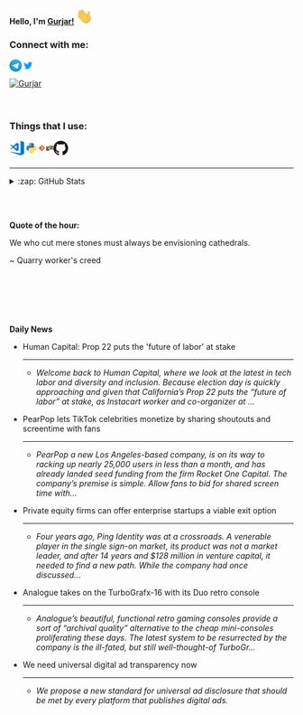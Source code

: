 #### Hello, I'm [Gurjar!](https://GurjarKing.github.io) <img src="https://raw.githubusercontent.com/ABSphreak/ABSphreak/master/gifs/Hi.gif" width="30px"></h2>


### Connect with me:

[<img align="left" alt="Gurjar | Telegram" width="22px" src="https://raw.githubusercontent.com/github/explore/80688e429a7d4ef2fca1e82350fe8e3517d3494d/topics/telegram/telegram.png" />][Telegram]
[<img align="left" alt="Gurjar | Twitter" width="22px" src="https://raw.githubusercontent.com/github/explore/80688e429a7d4ef2fca1e82350fe8e3517d3494d/topics/twitter/twitter.png" />][Twitter]
<br >
<br >
<a href="https://github.com/GurjarKing"><img src="https://komarev.com/ghpvc/?username=GurjarKing" alt="Gurjar" /></a> <br />
<br />
<br />
<!-- <br >

![](https://visitor-badge.glitch.me/badge?page_id=GurjarKing)

<br /> -->

### Things that I use:

[<img align="left" alt="Visual Studio Code" width="26px" src="https://raw.githubusercontent.com/github/explore/80688e429a7d4ef2fca1e82350fe8e3517d3494d/topics/visual-studio-code/visual-studio-code.png" />][VSCode]
[<img align="left" alt="Python" width="26px" src="https://raw.githubusercontent.com/github/explore/80688e429a7d4ef2fca1e82350fe8e3517d3494d/topics/python/python.png" />][Python]
[<img align="left" alt="Git" width="26px" src="https://raw.githubusercontent.com/github/explore/80688e429a7d4ef2fca1e82350fe8e3517d3494d/topics/git/git.png" />][Git]
[<img align="left" alt="GitHub" width="26px" src="https://raw.githubusercontent.com/github/explore/78df643247d429f6cc873026c0622819ad797942/topics/github/github.png" />][Github]

<br />
<br />

---
<details>
  <summary>:zap: GitHub Stats</summary>

<img align="left" alt="Gurjar's Github Stats" src="https://github-readme-stats.vercel.app/api?username=GurjarKing&show_icons=true&hide_border=true&count_private=true&include_all_commit=true&theme=algolia" />

</details>

<!-- ### 🔔 My latest tweet
<a href="https://twitter.com/Gurjar_King43" target="_blank">
	<img src="https://github.com/GurjarKing/GurjarKing/raw/master/tweet.png" width="70%" align="center" alt="Click to view on Twitter" title="My latest tweet, as an image"/>
</a> -->
<br>

<pre>

</pre>

**Quote of the hour:**

We who cut mere stones must always be envisioning cathedrals.

~ Quarry worker's creed
<pre>

</pre>
<br>
<pre>


</pre>
<strong>Daily News</strong>
  
  - Human Capital: Prop 22 puts the 'future of labor' at stake
     <hr/>
     
      - *Welcome back to Human Capital, where we look at the latest in tech labor and diversity and inclusion. Because election day is quickly approaching and given that California’s Prop 22 puts the “future of labor” at stake, as Instacart worker and co-organizer at …*
     
  - PearPop lets TikTok celebrities monetize by sharing shoutouts and screentime with fans
      <hr/>
      
      - *PearPop a new Los Angeles-based company, is on its way to racking up nearly 25,000 users in less than a month, and has already landed seed funding from the firm Rocket One Capital. The company’s premise is simple. Allow fans to bid for shared screen time with…*
      
  - Private equity firms can offer enterprise startups a viable exit option
      <hr/>
      
      - *Four years ago, Ping Identity was at a crossroads. A venerable player in the single sign-on market, its product was not a market leader, and after 14 years and $128 million in venture capital, it needed to find a new path. While the company had once discussed…*
      
  - Analogue takes on the TurboGrafx-16 with its Duo retro console
      <hr/>
      
      - *Analogue’s beautiful, functional retro gaming consoles provide a sort of “archival quality” alternative to the cheap mini-consoles proliferating these days. The latest system to be resurrected by the company is the ill-fated, but still well-thought-of TurboGr…*
       
  - We need universal digital ad transparency now
      <hr/>
       
       - *We propose a new standard for universal ad disclosure that should be met by every platform that publishes digital ads.*
      

<br />

[VSCode]: https://code.visualstudio.com/
[Python]: https://www.python.org/
[Git]: https://git-scm.com/
[Github]: https://github.com/
[Telegram]: https://t.me/Gurjar_King/
[Twitter]: https://twitter.com/Gurjar_King43/
